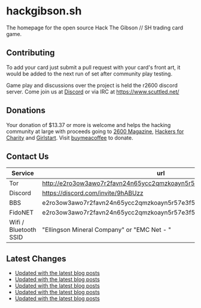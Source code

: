 # hackgibson.sh
The homepage for the open source Hack The Gibson // SH trading card game.


## Contributing

To add your card just submit a pull request with your card's front art, it would be added to the next run of set after community play testing.

Game play and discussions over the project is held the r2600 discord server. Come join us at [Discord](https://discord.com/invite/9hABUzz) or via IRC at https://www.scuttled.net/


## Donations

Your donation of $13.37 or more is welcome and helps the hacking community at large with proceeds going to [2600 Magazine](https://2600.com/), [Hackers for Charity](https://hackersforcharity.org) and [Girlstart](https://girlstart.org).  Visit [buymeacoffee](https://www.buymeacoffee.com/hackgibson.sh) to donate.


## Contact Us

Service | url
-|-
Tor | http://e2ro3ow3awo7r2favn24n65ycc2qmzkoayn5r57e3f56nvjwdcgg32ad.onion
Discord | https://discord.com/invite/9hABUzz
BBS | e2ro3ow3awo7r2favn24n65ycc2qmzkoayn5r57e3f56nvjwdcgg32ad.onion:23
FidoNET | e2ro3ow3awo7r2favn24n65ycc2qmzkoayn5r57e3f56nvjwdcgg32ad.onion:24554
Wifi / Bluetooth SSID | "Ellingson Mineral Company" or "EMC Net - <fidonet address>"

## Latest Changes
<!-- BLOG-POST-LIST:START -->
- [Updated with the latest blog posts](https://github.com/DFW2600/hackgibson.sh/commit/f75c6161b3d1653c3f0afc704f397b35696fd99b)
- [Updated with the latest blog posts](https://github.com/DFW2600/hackgibson.sh/commit/378a21a1b38f240e1a96bb6b89a97b4820ccea98)
- [Updated with the latest blog posts](https://github.com/DFW2600/hackgibson.sh/commit/1b4db19166a672410bf3c40540a5de6855228f13)
- [Updated with the latest blog posts](https://github.com/DFW2600/hackgibson.sh/commit/b90ac356150a10cbd5e0e879b4eecbd2456d8688)
- [Updated with the latest blog posts](https://github.com/DFW2600/hackgibson.sh/commit/514bc0c976e406e6e65ed464b851a25012ae7d33)
<!-- BLOG-POST-LIST:END -->
